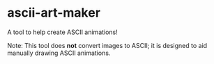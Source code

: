 # ascii-art-maker
A tool to help create ASCII animations!

Note: This tool does **not** convert images to ASCII; it is 
designed to aid manually drawing ASCII animations.
